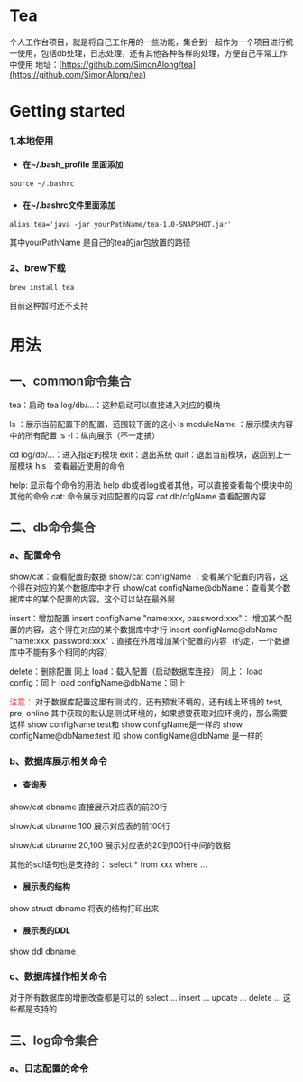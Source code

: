 # Tea
个人工作台项目，就是将自己工作用的一些功能，集合到一起作为一个项目进行统一使用，包括db处理，日志处理，还有其他各种各样的处理，方便自己平常工作中使用
地址：[https://github.com/SimonAlong/tea](https://github.com/SimonAlong/tea)

# Getting started
### 1.本地使用
* #### <a name="ir7phf"></a>在~/.bash\_profile 里面添加
```plain
source ~/.bashrc
```

* #### <a name="0azyrn"></a>在~/.bashrc文件里面添加
```plain
alias tea='java -jar yourPathName/tea-1.0-SNAPSHOT.jar'
```
其中yourPathName 是自己的tea的jar包放置的路径

### 2、brew下载
```plain
brew install tea
```
目前这种暂时还不支持

# 用法
## 一、<span data-type="color" style="color:rgb(57, 57, 57)">common命令集合</span>
tea：启动
tea log/db/...：这种启动可以直接进入对应的模块

ls ：展示当前配置下的配置，范围较下面的这小
ls moduleName ：展示模块内容中的所有配置
ls -l：纵向展示（不一定搞）

cd log/db/...：进入指定的模块
exit：退出系统
quit：退出当前模块，返回到上一层模块
his：查看最近使用的命令

help: 显示每个命令的用法
help db或者log或者其他，可以直接查看每个模块中的其他的命令
cat: 命令展示对应配置的内容
cat db/cfgName 查看配置内容

## 二、<span data-type="color" style="color:rgb(57, 57, 57)">db命令集合</span>
### a、配置命令

show/cat：查看配置的数据
show/cat configName ：查看某个配置的内容，这个得在对应的某个数据库中才行
show/cat configName@dbName：查看某个数据库中的某个配置的内容，这个可以站在最外层

insert：增加配置
insert configName "name:xxx, password:xxx"： 增加某个配置的内容，这个得在对应的某个数据库中才行
insert configName@dbName "name:xxx, password:xxx"：直接在外层增加某个配置的内容（约定，一个数据库中不能有多个相同的内容）

delete：删除配置
同上
load：载入配置（启动数据库连接）
同上：
load config：同上
load configName@dbName：同上

<span data-type="color" style="color:#F5222D">注意：</span>
对于数据库配置这里有测试的，还有预发环境的，还有线上环境的
test, pre, online
其中获取的默认是测试环境的，如果想要获取对应环境的，那么需要这样
show configName:test和 show configName是一样的
show configName@dbName:test 和 show configName@dbName 是一样的

### b、数据库展示相关命令
* #### <a name="bduokb"></a>查询表
show/cat dbname
直接展示对应表的前20行

show/cat dbname 100
展示对应表的前100行

show/cat dbname 20,100
展示对应表的20到100行中间的数据

其他的sql语句也是支持的：
select \* from xxx where ...
* #### <a name="lwr2gx"></a>展示表的结构
show struct dbname
将表的结构打印出来
* #### <a name="ow6akz"></a>展示表的DDL
show ddl dbname
### c、数据库操作相关命令
对于所有数据库的增删改查都是可以的
select ...
insert ...
update ...
delete ...
这些都是支持的

## 三、<span data-type="color" style="color:rgb(57, 57, 57)">log命令集合</span>
### a、日志配置的命令


